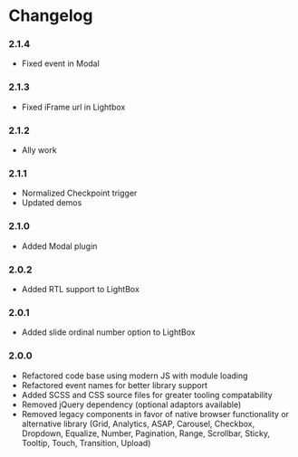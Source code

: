 # Changelog

<!-- -->

### 2.1.4

* Fixed event in Modal

### 2.1.3

* Fixed iFrame url in Lightbox

### 2.1.2

* Ally work

### 2.1.1

* Normalized Checkpoint trigger
* Updated demos

### 2.1.0

* Added Modal plugin

### 2.0.2

* Added RTL support to LightBox

### 2.0.1

* Added slide ordinal number option to LightBox

### 2.0.0

* Refactored code base using modern JS with module loading
* Refactored event names for better library support
* Added SCSS and CSS source files for greater tooling compatability
* Removed jQuery dependency (optional adaptors available)
* Removed legacy components in favor of native browser functionality or alternative library (Grid, Analytics, ASAP, Carousel, Checkbox, Dropdown, Equalize, Number, Pagination, Range, Scrollbar, Sticky, Tooltip, Touch, Transition, Upload)